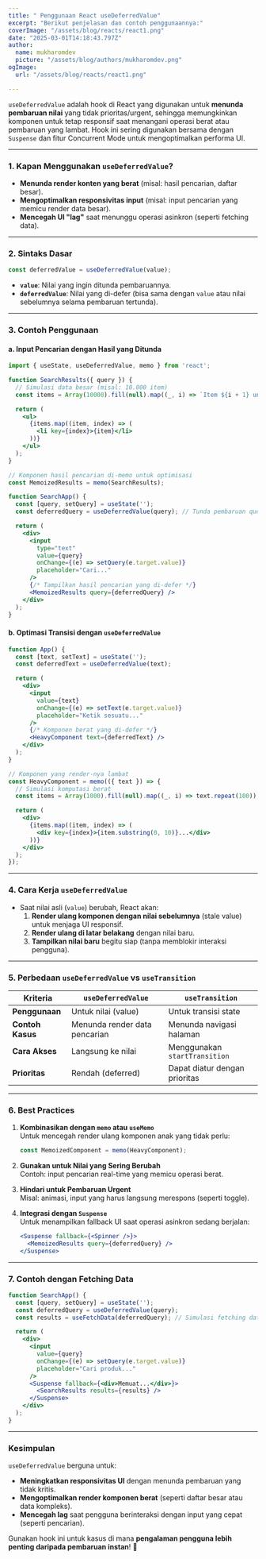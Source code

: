 ```yaml
---
title: " Penggunaan React useDeferredValue"
excerpt: "Berikut penjelasan dan contoh penggunaannya:"
coverImage: "/assets/blog/reacts/react1.png"
date: "2025-03-01T14:18:43.797Z"
author:
  name: mukharomdev
  picture: "/assets/blog/authors/mukharomdev.png"
ogImage:
  url: "/assets/blog/reacts/react1.png"

---
```


`useDeferredValue` adalah hook di React yang digunakan untuk **menunda pembaruan nilai** yang tidak prioritas/urgent, sehingga memungkinkan komponen untuk tetap responsif saat menangani operasi berat atau pembaruan yang lambat. Hook ini sering digunakan bersama dengan `Suspense` dan fitur Concurrent Mode untuk mengoptimalkan performa UI.

---

### **1. Kapan Menggunakan `useDeferredValue`?**
- **Menunda render konten yang berat** (misal: hasil pencarian, daftar besar).
- **Mengoptimalkan responsivitas input** (misal: input pencarian yang memicu render data besar).
- **Mencegah UI "lag"** saat menunggu operasi asinkron (seperti fetching data).

---

### **2. Sintaks Dasar**
```javascript
const deferredValue = useDeferredValue(value);
```
- **`value`**: Nilai yang ingin ditunda pembaruannya.
- **`deferredValue`**: Nilai yang di-defer (bisa sama dengan `value` atau nilai sebelumnya selama pembaruan tertunda).

---

### **3. Contoh Penggunaan**
#### a. **Input Pencarian dengan Hasil yang Ditunda**
```jsx
import { useState, useDeferredValue, memo } from 'react';

function SearchResults({ query }) {
  // Simulasi data besar (misal: 10.000 item)
  const items = Array(10000).fill(null).map((_, i) => `Item ${i + 1} untuk "${query}"`);

  return (
    <ul>
      {items.map((item, index) => (
        <li key={index}>{item}</li>
      ))}
    </ul>
  );
}

// Komponen hasil pencarian di-memo untuk optimisasi
const MemoizedResults = memo(SearchResults);

function SearchApp() {
  const [query, setQuery] = useState('');
  const deferredQuery = useDeferredValue(query); // Tunda pembaruan query

  return (
    <div>
      <input
        type="text"
        value={query}
        onChange={(e) => setQuery(e.target.value)}
        placeholder="Cari..."
      />
      {/* Tampilkan hasil pencarian yang di-defer */}
      <MemoizedResults query={deferredQuery} />
    </div>
  );
}
```

#### b. **Optimasi Transisi dengan `useDeferredValue`**
```jsx
function App() {
  const [text, setText] = useState('');
  const deferredText = useDeferredValue(text);

  return (
    <div>
      <input
        value={text}
        onChange={(e) => setText(e.target.value)}
        placeholder="Ketik sesuatu..."
      />
      {/* Komponen berat yang di-defer */}
      <HeavyComponent text={deferredText} />
    </div>
  );
}

// Komponen yang render-nya lambat
const HeavyComponent = memo(({ text }) => {
  // Simulasi komputasi berat
  const items = Array(1000).fill(null).map((_, i) => text.repeat(100));

  return (
    <div>
      {items.map((item, index) => (
        <div key={index}>{item.substring(0, 10)}...</div>
      ))}
    </div>
  );
});
```

---

### **4. Cara Kerja `useDeferredValue`**
- Saat nilai asli (`value`) berubah, React akan:
  1. **Render ulang komponen dengan nilai sebelumnya** (stale value) untuk menjaga UI responsif.
  2. **Render ulang di latar belakang** dengan nilai baru.
  3. **Tampilkan nilai baru** begitu siap (tanpa memblokir interaksi pengguna).

---

### **5. Perbedaan `useDeferredValue` vs `useTransition`**
| **Kriteria**          | `useDeferredValue`              | `useTransition`               |
|-----------------------|----------------------------------|--------------------------------|
| **Penggunaan**        | Untuk nilai (value)             | Untuk transisi state           |
| **Contoh Kasus**      | Menunda render data pencarian   | Menunda navigasi halaman       |
| **Cara Akses**        | Langsung ke nilai               | Menggunakan `startTransition`  |
| **Prioritas**         | Rendah (deferred)               | Dapat diatur dengan prioritas  |

---

### **6. Best Practices**
1. **Kombinasikan dengan `memo` atau `useMemo`**  
   Untuk mencegah render ulang komponen anak yang tidak perlu:
   ```jsx
   const MemoizedComponent = memo(HeavyComponent);
   ```

2. **Gunakan untuk Nilai yang Sering Berubah**  
   Contoh: input pencarian real-time yang memicu operasi berat.

3. **Hindari untuk Pembaruan Urgent**  
   Misal: animasi, input yang harus langsung merespons (seperti toggle).

4. **Integrasi dengan `Suspense`**  
   Untuk menampilkan fallback UI saat operasi asinkron sedang berjalan:
   ```jsx
   <Suspense fallback={<Spinner />}>
     <MemoizedResults query={deferredQuery} />
   </Suspense>
   ```

---

### **7. Contoh dengan Fetching Data**
```jsx
function SearchApp() {
  const [query, setQuery] = useState('');
  const deferredQuery = useDeferredValue(query);
  const results = useFetchData(deferredQuery); // Simulasi fetching data

  return (
    <div>
      <input
        value={query}
        onChange={(e) => setQuery(e.target.value)}
        placeholder="Cari produk..."
      />
      <Suspense fallback={<div>Memuat...</div>}>
        <SearchResults results={results} />
      </Suspense>
    </div>
  );
}
```

---

### **Kesimpulan**
`useDeferredValue` berguna untuk:
- **Meningkatkan responsivitas UI** dengan menunda pembaruan yang tidak kritis.
- **Mengoptimalkan render komponen berat** (seperti daftar besar atau data kompleks).
- **Mencegah lag** saat pengguna berinteraksi dengan input yang cepat (seperti pencarian).

Gunakan hook ini untuk kasus di mana **pengalaman pengguna lebih penting daripada pembaruan instan**! 🚀